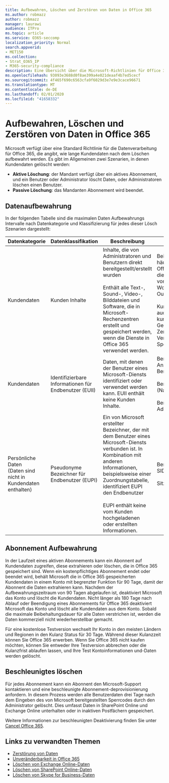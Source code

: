 ```yaml
---
title: Aufbewahren, Löschen und Zerstören von Daten in Office 365
ms.author: robmazz
author: robmazz
manager: laurawi
audience: ITPro
ms.topic: article
ms.service: O365-seccomp
localization_priority: Normal
search.appverid:
- MET150
ms.collection:
- Strat_O365_IP
- M365-security-compliance
description: Eine Übersicht über die Microsoft-Richtlinien für Office 365 zur Aufbewahrung, Löschung und Vernichtung von Daten.
ms.openlocfilehash: 93093e3688d0f8ae399a4e021deaaf4b7ed5cecf
ms.sourcegitcommit: 4f465f690c6563cfa9f6029d3e7e9e3cace96671
ms.translationtype: MT
ms.contentlocale: de-DE
ms.lasthandoff: 02/01/2020
ms.locfileid: "41658332"
---
```

# <a name="data-retention-deletion-and-destruction-in-office-365"></a>Aufbewahren, Löschen und Zerstören von Daten in Office 365

Microsoft verfügt über eine Standard Richtlinie für die Datenverarbeitung für Office 365, die angibt, wie lange Kundendaten nach dem Löschen aufbewahrt werden. Es gibt im Allgemeinen zwei Szenarien, in denen Kundendaten gelöscht werden:

- **Aktive Löschung**: der Mandant verfügt über ein aktives Abonnement, und ein Benutzer oder Administrator löscht Daten, oder Administratoren löschen einen Benutzer.
- **Passive Löschung**: das Mandanten Abonnement wird beendet.

## <a name="data-retention"></a>Datenaufbewahrung

In der folgenden Tabelle sind die maximalen Daten Aufbewahrungs Intervalle nach Datenkategorie und Klassifizierung für jedes dieser Lösch Szenarien dargestellt:

| Datenkategorie | Datenklassifikation | Beschreibung | Beispiele | Aufbewahrungszeitraum |
|-----------------|-----------------|-----------------|----------------------------------|-------------------------------|
| Kundendaten | Kunden Inhalte| Inhalte, die von Administratoren und Benutzern direkt bereitgestellt/erstellt wurden <br><br> Enthält alle Text-, Sound-, Video-, Bilddateien und Software, die in Microsoft-Rechenzentren erstellt und gespeichert werden, wenn die Dienste in Office 365 verwendet werden. | Beispiele für die am häufigsten verwendeten Office 365 Anwendungen, die Benutzern das Erstellen von Daten ermöglichen, sind Word, Excel, PowerPoint, Outlook und OneNote. <br><br> Kunden Inhalte enthalten auch kundeneigene/bereitgestellte Geheimnisse (Kennwörter, Zertifikate, Verschlüsselungsschlüssel, Speicherschlüssel) | **Aktives Lösch Szenario:** höchstens 30 Tage <br><br> **Szenario für passive Löschung:** höchstens 180 Tage |
| Kundendaten | Identifizierbare Informationen für Endbenutzer (EUII) | Daten, mit denen der Benutzer eines Microsoft-Diensts identifiziert oder verwendet werden kann. EUII enthält keine Kunden Inhalte. | Benutzername oder Anzeigename (Domäne \ Benutzername) <br><br> Benutzerprinzipalname (Name@Domain) <br><br>  Benutzerspezifische IP-Adressen | **Aktives Lösch Szenario:** höchstens 180 Tage (nur eine mandantenadministrator Aktion) <br><br> **Szenario für passive Löschung:** höchstens 180 Tage |
| Persönliche Daten <br> (Daten sind nicht in Kundendaten enthalten) | Pseudonyme Bezeichner für Endbenutzer (EUPI) | Ein von Microsoft erstellter Bezeichner, der mit dem Benutzer eines Microsoft-Diensts verbunden ist. In Kombination mit anderen Informationen, beispielsweise einer Zuordnungstabelle, identifiziert EUPI den Endbenutzer <br><br> EUPI enthält keine vom Kunden hochgeladenen oder erstellten Informationen. | Benutzer-GUIDs, PUIDs oder SIDs <br><br> Sitzungs-IDs | **Aktives Lösch Szenario:** höchstens 30 Tage <br><br> **Szenario für passive Löschung:** höchstens 180 Tage |

## <a name="subscription-retention"></a>Abonnement Aufbewahrung

In der Laufzeit eines aktiven Abonnements kann ein Abonnent auf Kundendaten zugreifen, diese extrahieren oder löschen, die in Office 365 gespeichert sind. Wenn ein kostenpflichtiges Abonnement endet oder beendet wird, behält Microsoft die in Office 365 gespeicherten Kundendaten in einem Konto mit begrenzter Funktion für 90 Tage, damit der Abonnent die Daten extrahieren kann. Nachdem der Aufbewahrungszeitraum von 90 Tagen abgelaufen ist, deaktiviert Microsoft das Konto und löscht die Kundendaten. Nicht länger als 180 Tage nach Ablauf oder Beendigung eines Abonnements für Office 365 deaktiviert Microsoft das Konto und löscht alle Kundendaten aus dem Konto. Sobald die maximale Beibehaltungsdauer für alle Daten verstrichen ist, werden die Daten kommerziell nicht wiederherstellbar gemacht.

Für eine ﻿kostenlose Testversion wechselt Ihr Konto in den meisten Ländern und Regionen in den Kulanz Status für 30 Tage. Während dieser Kulanzzeit können Sie Office 365 erwerben. Wenn Sie Office 365 nicht kaufen möchten, können Sie entweder Ihre Testversion abbrechen oder die Kulanzfrist ablaufen lassen, und Ihre Test Kontoinformationen und-Daten werden gelöscht.

## <a name="expedited-deletion"></a>Beschleunigtes löschen

Für jedes Abonnement kann ein Abonnent den Microsoft-Support kontaktieren und eine beschleunigte Abonnement-deprovisionierung anfordern. In diesem Prozess werden alle Benutzerdaten drei Tage nach dem Eingeben des von Microsoft bereitgestellten Sperrcodes durch den Administrator gelöscht. Dies umfasst Daten in SharePoint Online und Exchange Online unterhalten oder in inaktiven Postfächern gespeichert.

Weitere Informationen zur beschleunigten Deaktivierung finden Sie unter [Cancel Office 365](https://docs.microsoft.com/office365/admin/subscriptions-and-billing/cancel-your-subscription).

## <a name="related-links"></a>Links zu verwandten Themen

- [Zerstörung von Daten](office-365-data-destruction.md)
- [Unveränderbarkeit in Office 365](office-365-data-immutability.md)
- [Löschen von Exchange Online-Daten](office-365-exchange-online-data-deletion.md)
- [Löschen von SharePoint Online-Daten](office-365-sharepoint-online-data-deletion.md)
- [Löschen von Skype for Business-Daten](office-365-skype-data-deletion.md)